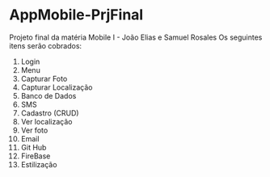 # AppMobile-PrjFinal
Projeto final da matéria Mobile I - João Elias e Samuel Rosales
Os seguintes itens serão cobrados: 
1. Login
2. Menu
3. Capturar Foto
4. Capturar Localização
5. Banco de Dados
6. SMS
7. Cadastro (CRUD)
8. Ver localização
9. Ver foto
10. Email
11. Git Hub
12. FireBase
13. Estilização
